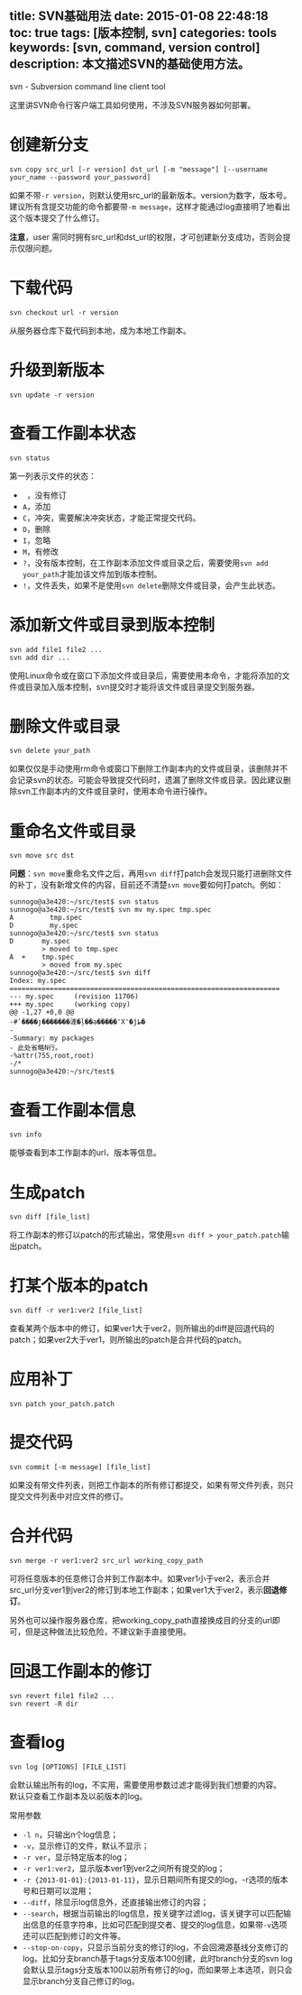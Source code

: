 title: SVN基础用法
date: 2015-01-08 22:48:18
toc: true
tags: [版本控制, svn]
categories: tools
keywords: [svn, command, version control]
description: 本文描述SVN的基础使用方法。
---

svn - Subversion command line client tool

这里讲SVN命令行客户端工具如何使用，不涉及SVN服务器如何部署。

# 创建新分支 #

```
svn copy src_url [-r version] dst_url [-m "message"] [--username your_name --password your_password]
```

如果不带`-r version`，则默认使用src_url的最新版本。version为数字，版本号。  
建议所有含提交功能的命令都要带`-m message`，这样才能通过log直接明了地看出这个版本提交了什么修订。

**注意**，user 需同时拥有src_url和dst_url的权限，才可创建新分支成功，否则会提示仅限问题。

# 下载代码 #
```
svn checkout url -r version
```

从服务器仓库下载代码到本地，成为本地工作副本。

<!--more-->

# 升级到新版本 #
```
svn update -r version
```

# 查看工作副本状态 #
```
svn status
```

第一列表示文件的状态：

* ` `，没有修订
* `A`，添加
* `C`，冲突，需要解决冲突状态，才能正常提交代码。
* `D`，删除
* `I`，忽略
* `M`，有修改
* `?`，没有版本控制，在工作副本添加文件或目录之后，需要使用`svn add your_path`才能加该文件加到版本控制。
* `!`，文件丢失，如果不是使用`svn delete`删除文件或目录，会产生此状态。

# 添加新文件或目录到版本控制 #
```
svn add file1 file2 ...
svn add dir ...  
```

使用Linux命令或在窗口下添加文件或目录后，需要使用本命令，才能将添加的文件或目录加入版本控制，svn提交时才能将该文件或目录提交到服务器。  

# 删除文件或目录 #
```
svn delete your_path
```

如果仅仅是手动使用rm命令或窗口下删除工作副本内的文件或目录，该删除并不会记录svn的状态。可能会导致提交代码时，遗漏了删除文件或目录。因此建议删除svn工作副本内的文件或目录时，使用本命令进行操作。

# 重命名文件或目录 #
```
svn move src dst
```

**问题**：`svn move`重命名文件之后，再用`svn diff`打patch会发现只能打进删除文件的补丁，没有新增文件的内容，目前还不清楚`svn move`要如何打patch。例如：

```
sunnogo@a3e420:~/src/test$ svn status
sunnogo@a3e420:~/src/test$ svn mv my.spec tmp.spec
A         tmp.spec
D         my.spec
sunnogo@a3e420:~/src/test$ svn status
D       my.spec
        > moved to tmp.spec
A  +    tmp.spec
        > moved from my.spec
sunnogo@a3e420:~/src/test$ svn diff
Index: my.spec
===================================================================
--- my.spec     (revision 11706)
+++ my.spec     (working copy)
@@ -1,27 +0,0 @@
-#ʹ����ȷ�������滻�ļ��а����ַ�'X'�ĵط�
-
-Summary: my packages
- 此处省略N行。
-%attr(755,root,root)
-/*
sunnogo@a3e420:~/src/test$ 

```


# 查看工作副本信息 #
```
svn info
```

能够查看到本工作副本的url、版本等信息。

# 生成patch #
```
svn diff [file_list]
```

将工作副本的修订以patch的形式输出，常使用`svn diff > your_patch.patch`输出patch。

# 打某个版本的patch #
```
svn diff -r ver1:ver2 [file_list]
```

查看某两个版本中的修订，如果ver1大于ver2，则所输出的diff是回退代码的patch；如果ver2大于ver1，则所输出的patch是合并代码的patch。

# 应用补丁 #
```
svn patch your_patch.patch
```

# 提交代码 #
```
svn commit [-m message] [file_list]
```

如果没有带文件列表，则把工作副本的所有修订都提交，如果有带文件列表，则只提交文件列表中对应文件的修订。

# 合并代码 #
```
svn merge -r ver1:ver2 src_url working_copy_path
```

可将任意版本的任意修订合并到工作副本中。如果ver1小于ver2，表示合并src_url分支ver1到ver2的修订到本地工作副本；如果ver1大于ver2，表示**回退修订**。

另外也可以操作服务器仓库，把working_copy_path直接换成目的分支的url即可，但是这种做法比较危险，不建议新手直接使用。

# 回退工作副本的修订 #
```
svn revert file1 file2 ...
svn revert -R dir
```

# 查看log #
```
svn log [OPTIONS] [FILE_LIST]
```

会默认输出所有的log，不实用，需要使用参数过滤才能得到我们想要的内容。  
默认只查看工作副本及以前版本的log。

常用参数

* `-l n`，只输出n个log信息；
* `-v`，显示修订的文件，默认不显示；
* `-r ver`，显示特定版本的log；
* `-r ver1:ver2`，显示版本ver1到ver2之间所有提交的log；
* `-r {2013-01-01}:{2013-01-11}`，显示日期间所有提交的log，-r选项的版本号和日期可以混用；
* `--diff`，除显示log信息外，还直接输出修订的内容；
* `--search`，根据当前输出的log信息，按关键字过滤log，该关键字可以匹配输出信息的任意字符串，比如可匹配到提交者、提交的log信息，如果带`-v`选项还可以匹配到修订的文件等。
* `--stop-on-copy`，只显示当前分支的修订的log，不会回溯源基线分支修订的log。比如分支branch基于tags分支版本100创建，此时branch分支的svn log会默认显示tags分支版本100以前所有修订的log，而如果带上本选项，则只会显示branch分支自己修订的log。


